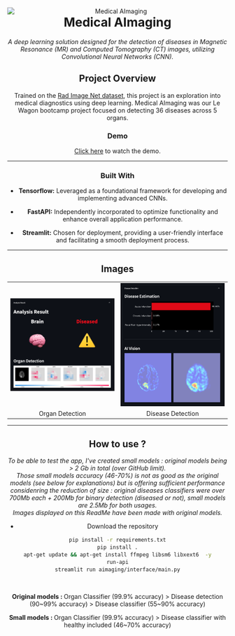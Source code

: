 <header>

<!--
  <<< Author notes: Course header >>>
  Include a 1280×640 image, course title in sentence case, and a concise description in emphasis.
  In your repository settings: enable template repository, add your 1280×640 social image, auto delete head branches.
  Add your open source license, GitHub uses MIT license.
-->


<img src="https://raw.githubusercontent.com/rkassila/Medical_AImaging/master/aimaging/interface/images/title_image.png" alt="Medical AImaging" width="1280" align="right">

# Medical AImaging

_A deep learning solution designed for the detection of diseases in Magnetic Resonance (MR) and Computed Tomography (CT) images, utilizing Convolutional Neural Networks (CNN)._

## Project Overview

Trained on the [Rad Image Net dataset](https://www.radimagenet.com), this project is an exploration into medical diagnostics using deep learning. 
Medical AImaging was our Le Wagon bootcamp project focused on detecting 36 diseases across 5 organs. 

### Demo

[Click here](https://youtu.be/I43Ln32OAMs?t=1076&si=Rjq8IJsQYe_u5sY1) to watch the demo.

---
### Built With

- **Tensorflow:** Leveraged as a foundational framework for developing and implementing advanced CNNs.

- **FastAPI:** Independently incorporated to optimize functionality and enhance overall application performance.

- **Streamlit:** Chosen for deployment, providing a user-friendly interface and facilitating a smooth deployment process.

---
## Images

<table>
  <tr>
    <td align="top"><img src="https://raw.githubusercontent.com/rkassila/Medical_AImaging/master/aimaging/interface/images/shap_image.png" alt="Shap" width="500"></td>
    <td align="top"><img src="https://raw.githubusercontent.com/rkassila/Medical_AImaging/master/aimaging/interface/images/ai_vision.png" alt="AI Vision" width="500"></td>
  </tr>
  <tr>
    <td align="center">Organ Detection</td>
    <td align="center">Disease Detection</td>
  </tr>
</table>

---
## How to use ?
<p>
  <i>To be able to test the app, I've created small models : original models being > 2 Gb in total (over GitHub limit). <br/>
    Those small models accuracy (46-70%) is not as good as the original models (see below for explanations) but is offering sufficient performance considenring the reduction of size : original diseases classifiers were over 700Mb each + 200Mb for binary detection (diseased or not), small models are 2.5Mb for both usages.<br/> Images displayed on this ReadMe have been made with original models.</i>

- Download the repository
```bash
pip install -r requirements.txt
pip install .
apt-get update && apt-get install ffmpeg libsm6 libxext6  -y
run-api
streamlit run aimaging/interface/main.py
```

</p>

<br/>

<p><b>Original models : </b> Organ Classifier (99.9% accuracy) > Disease detection (90~99% accuracy) > Disease classifier (55~90% accuracy)</p>
<p><b>Small models : </b> Organ Classifier (99.9% accuracy) > Disease classifier with healthy included (46~70% accuracy)</p>

<footer>
</footer>
